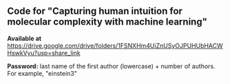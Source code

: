 ## Code for "Capturing human intuition for molecular complexity with machine learning"

**Available at** https://drive.google.com/drive/folders/1FSNXHm4UiZnUSyOJPUHUbHACWHswkVyu?usp=share_link

**Password:** last name of the first author (lowercase) + number of authors. For example, "einstein3"
